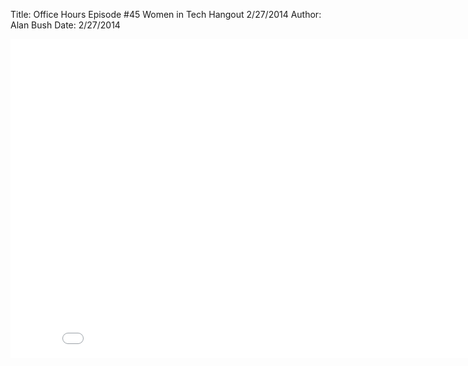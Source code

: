 Title: Office Hours Episode #45 Women in Tech Hangout 2/27/2014
Author: Alan Bush
Date: 2/27/2014

<div class="video-container"><iframe width="854" height="510" src="//www.youtube.com/embed/nNx-_Oqqq6U" frameborder="0" allowfullscreen></iframe></div>
